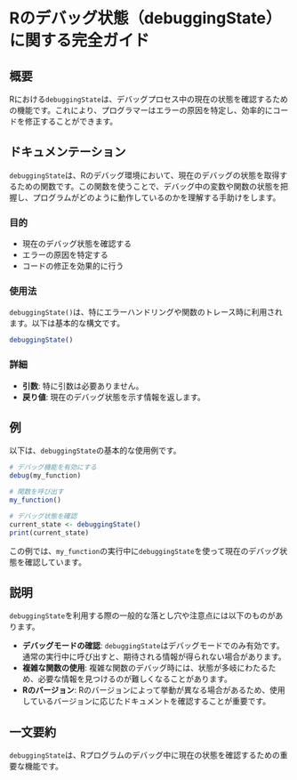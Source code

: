 <!--
Meta Description: # Rのデバッグ状態（debuggingState）に関する完全ガイド ## 概要 Rにおける`debuggingState`は、デバッグプロセス中の現在の状態を確認するための機能です。これにより、プログラマーはエラーの原因を特定し、効率的にコードを修正することができます。 ## ドキュメンテーショ...
Meta Keywords: debuggingstate, my_function, current_state, rのデバッグ状態, に関する完全ガイド
-->

# Rのデバッグ状態（debuggingState）に関する完全ガイド

## 概要
Rにおける`debuggingState`は、デバッグプロセス中の現在の状態を確認するための機能です。これにより、プログラマーはエラーの原因を特定し、効率的にコードを修正することができます。

## ドキュメンテーション
`debuggingState`は、Rのデバッグ環境において、現在のデバッグの状態を取得するための関数です。この関数を使うことで、デバッグ中の変数や関数の状態を把握し、プログラムがどのように動作しているのかを理解する手助けをします。

### 目的
- 現在のデバッグ状態を確認する
- エラーの原因を特定する
- コードの修正を効果的に行う

### 使用法
`debuggingState()`は、特にエラーハンドリングや関数のトレース時に利用されます。以下は基本的な構文です。

```R
debuggingState()
```

### 詳細
- **引数**: 特に引数は必要ありません。
- **戻り値**: 現在のデバッグ状態を示す情報を返します。

## 例
以下は、`debuggingState`の基本的な使用例です。

```R
# デバッグ機能を有効にする
debug(my_function)

# 関数を呼び出す
my_function()

# デバッグ状態を確認
current_state <- debuggingState()
print(current_state)
```

この例では、`my_function`の実行中に`debuggingState`を使って現在のデバッグ状態を確認しています。

## 説明
`debuggingState`を利用する際の一般的な落とし穴や注意点には以下のものがあります。
- **デバッグモードの確認**: `debuggingState`はデバッグモードでのみ有効です。通常の実行中に呼び出すと、期待される情報が得られない場合があります。
- **複雑な関数の使用**: 複雑な関数のデバッグ時には、状態が多岐にわたるため、必要な情報を見つけるのが難しくなることがあります。
- **Rのバージョン**: Rのバージョンによって挙動が異なる場合があるため、使用しているバージョンに応じたドキュメントを確認することが重要です。

## 一文要約
`debuggingState`は、Rプログラムのデバッグ中に現在の状態を確認するための重要な機能です。